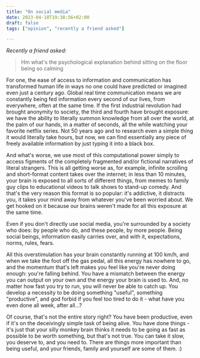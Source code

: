```yaml
---
title: "On social media"
date: 2023-04-18T19:38:56+02:00
draft: false
tags: ["opinion", "recently a friend asked"]

---
```



_Recently a friend asked:_
> Hm what's the psychological explanation behind sitting on the floor being so calming


For one, the ease of access to information and communication has transformed human life in ways no one could have predicted or imagined even just a century ago. Global real time communication means we are constantly being fed information every second of our lives, from everywhere, often at the same time. If the first industrial revolution had brought anonymity to society, the third and fourth have brought exposure: we have the ability to literally summon knowledge from all over the world, at the palm of our hands, in a matter of seconds, all the while watching your favorite netflix series. Not 50 years ago and to research even a simple thing it would literally take hours, but now, we can find essentially any piece of freely available information by just typing it into a black box. 

And what's worse, we use most of this computational power simply to access figments of the completely fragmented and/or fictional narratives of literal strangers. This is all getting worse as, for example, infinite scrolling and short-format content takes over the internet; in less than 10 minutes, your brain is exposed to all sorts of different things, from memes to family guy clips to educational videos to talk shows to stand-up comedy. And that's the very reason this format is so popular: it's addictive, it distracts you, it takes your mind away from whatever you've been worried about. We get hooked on it because our brains weren't made for all this exposure at the same time.

Even if you don't directly use social media, you're surrounded by a society who does: by people who do, and these people, by more people. Being social beings, information easily carries over, and with it, expectations, norms, rules, fears. 

All this overstimulation has your brain constantly running at 100 km/h, and when we take the foot off the gas pedal, all this energy has nowhere to go, and the momentum that's left makes you feel like you're never doing enough: you're falling behind. You have a mismatch between the energy you can output on your own and the energy your brain is used to. And, no matter how fast you try to run, you will never be able to catch up. You develop a necessity to be doing something "useful", something "productive", and god forbid if you feel too tired to do it - what have you even done all week, after all...? 

Of course, that's not the entire story right? You have been productive, even if it's on the deceivingly simple task of being alive. You have done things - it's just that your silly monkey brain thinks it needs to be going as fast as possible to be worth something, but that's not true. You can take it slow, you deserve to, and you need to. There are things more important than being useful, and your friends, family and yourself are some of them. :)
